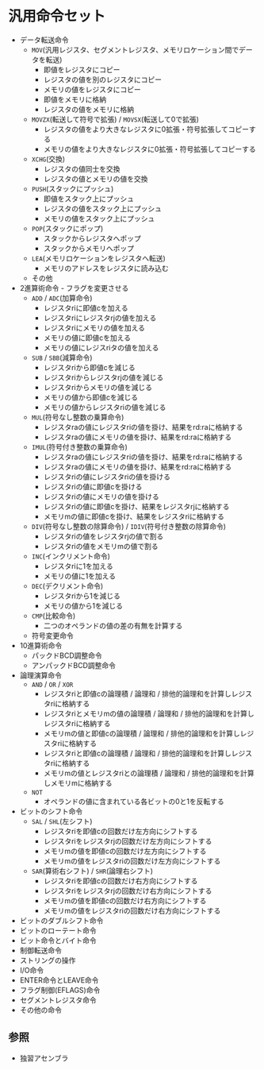 # 汎用命令セット
- データ転送命令
  - `MOV`(汎用レジスタ、セグメントレジスタ、メモリロケーション間でデータを転送)
    - 即値をレジスタにコピー
    - レジスタの値を別のレジスタにコピー
    - メモリの値をレジスタにコピー
    - 即値をメモリに格納
    - レジスタの値をメモリに格納
  - `MOVZX`(転送して符号で拡張) / `MOVSX`(転送して0で拡張)
    - レジスタの値をより大きなレジスタに0拡張・符号拡張してコピーする
    - メモリの値をより大きなレジスタに0拡張・符号拡張してコピーする
  - `XCHG`(交換)
    - レジスタの値同士を交換
    - レジスタの値とメモリの値を交換
  - `PUSH`(スタックにプッシュ)
    - 即値をスタック上にプッシュ
    - レジスタの値をスタック上にプッシュ
    - メモリの値をスタック上にプッシュ
  - `POP`(スタックにポップ)
    - スタックからレジスタへポップ
    - スタックからメモリへポップ
  - `LEA`(メモリロケーションをレジスタへ転送)
    - メモリのアドレスをレジスタに読み込む
  - その他
- 2進算術命令 - フラグを変更させる
  - `ADD` / `ADC`(加算命令)
    - レジスタriに即値cを加える
    - レジスタriにレジスタrjの値を加える
    - レジスタriにメモリの値を加える
    - メモリの値に即値cを加える
    - メモリの値にレジスriタの値を加える
  - `SUB` / `SBB`(減算命令)
    - レジスタriから即値cを減じる
    - レジスタriからレジスタrjの値を減じる
    - レジスタriからメモリの値を減じる
    - メモリの値から即値cを減じる
    - メモリの値からレジスタriの値を減じる
  - `MUL`(符号なし整数の乗算命令)
    - レジスタraの値にレジスタriの値を掛け、結果をrd:raに格納する
    - レジスタraの値にメモリの値を掛け、結果をrd:raに格納する
  - `IMUL`(符号付き整数の乗算命令)
    - レジスタraの値にレジスタriの値を掛け、結果をrd:raに格納する
    - レジスタraの値にメモリの値を掛け、結果をrd:raに格納する
    - レジスタriの値にレジスタriの値を掛ける
    - レジスタriの値に即値cを掛ける
    - レジスタriの値にメモリの値を掛ける
    - レジスタriの値に即値cを掛け、結果をレジスタrjに格納する
    - メモリmの値に即値cを掛け、結果をレジスタriに格納する
  - `DIV`(符号なし整数の除算命令) / `IDIV`(符号付き整数の除算命令)
    - レジスタriの値をレジスタrjの値で割る
    - レジスタriの値をメモリmの値で割る
  - `INC`(インクリメント命令)
    - レジスタriに1を加える
    - メモリの値に1を加える
  - `DEC`(デクリメント命令)
    - レジスタriから1を減じる
    - メモリの値から1を減じる
  - `CMP`(比較命令)
    - 二つのオペランドの値の差の有無を計算する
  - 符号変更命令
- 10進算術命令
  - パックドBCD調整命令
  - アンパックドBCD調整命令
- 論理演算命令
  - `AND` / `OR` / `XOR`
    - レジスタriと即値cの論理積 / 論理和 / 排他的論理和を計算しレジスタriに格納する
    - レジスタriとメモリmの値の論理積 / 論理和 / 排他的論理和を計算しレジスタriに格納する
    - メモリmの値と即値cの論理積 / 論理和 / 排他的論理和を計算しレジスタriに格納する
    - レジスタriと即値cの論理積 / 論理和 / 排他的論理和を計算しレジスタriに格納する
    - メモリmの値とレジスタriとの論理積 / 論理和 / 排他的論理和を計算しメモリmに格納する
  - `NOT`
    - オペランドの値に含まれている各ビットの0と1を反転する
- ビットのシフト命令
  - `SAL` / `SHL`(左シフト)
    - レジスタriを即値cの回数だけ左方向にシフトする
    - レジスタriをレジスタrjの回数だけ左方向にシフトする
    - メモリmの値を即値cの回数だけ左方向にシフトする
    - メモリmの値をレジスタriの回数だけ左方向にシフトする
  - `SAR`(算術右シフト) / `SHR`(論理右シフト)
    - レジスタriを即値cの回数だけ右方向にシフトする
    - レジスタriをレジスタrjの回数だけ右方向にシフトする
    - メモリmの値を即値cの回数だけ右方向にシフトする
    - メモリmの値をレジスタriの回数だけ右方向にシフトする
- ビットのダブルシフト命令
- ビットのローテート命令
- ビット命令とバイト命令
- 制御転送命令
- ストリングの操作
- I/O命令
- ENTER命令とLEAVE命令
- フラグ制御(EFLAGS)命令
- セグメントレジスタ命令
- その他の命令

## 参照
- 独習アセンブラ
